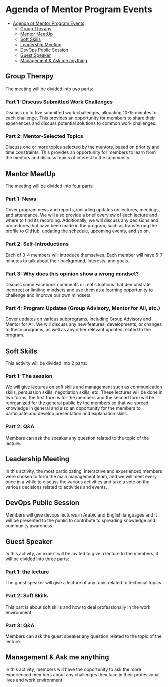 # Agenda of Mentor Program Events

- [Agenda of Mentor Program Events](#agenda-of-mentor-program-events)
  - [Group Therapy](#group-therapy)
  - [Mentor MeetUp](#mentor-meetup)
  - [Soft Skills](#soft-skills)
  - [Leadership Meeting](#leadership-meeting)
  - [DevOps Public Session](#devops-public-session)
  - [Guest Speaker](#guest-speaker)
  - [Management \& Ask me anything](#management--ask-me-anything)


## Group Therapy

The meeting will be divided into two parts:

### Part 1: Discuss Submitted Work Challenges

Discuss up to five submitted work challenges, allocating 10-15 minutes to each challenge.
This provides an opportunity for members to share their experiences and discuss potential solutions to common work challenges.

### Part 2: Mentor-Selected Topics

Discuss one or more topics selected by the mentors, based on priority and time constraints.
This provides an opportunity for members to learn from the mentors and discuss topics of interest to the community.

## Mentor MeetUp

The meeting will be divided into four parts:

### Part 1: News

Cover program news and reports, including updates on lectures, meetings, and attendance. We will also provide a brief overview of each lecture and where to find its recording. Additionally, we will discuss any decisions and procedures that have been made in the program, such as transferring the profile to GitHub, updating the schedule, upcoming events, and so on.

### Part 2: Self-Introductions

Each of 3-4 members will introduce themselves. Each member will have 5-7 minutes to talk about their background, interests, and goals.

### Part 3: Why does this opinion show a wrong mindset?

Discuss some Facebook comments or real situations that demonstrate incorrect or limiting mindsets and use them as a learning opportunity to challenge and improve our own mindsets.

### Part 4: Program Updates (Group Advisory, Mentor for All, etc.)

Cover updates on various subprograms, including Group Advisory and Mentor for All. We will discuss any new features, developments, or changes to these programs, as well as any other relevant updates related to the program.

## Soft Skills

This activity will be divided into 2 parts:

### Part 1: The session

We will give lectures on soft skills and management such as communication skills, persuasion skills, negotiation skills, etc.
These lectures will be done in two forms, the first form is for the members and the second form will be reorganized for the general public by the members so that we spread knowledge in general and also an opportunity for the members to participate and develop presentation and explanation skills.

### Part 2: Q&A

Members can ask the speaker any question related to the topic of the lecture.

## Leadership Meeting

In this activity, the most participating, interactive and experienced members were chosen to form the main management team, and we will meet every once in a while to discuss the various activities and take a vote on the various decisions related to activities and events.

## DevOps Public Session

Members will give devops lectures in Arabic and English languages and it will be presented to the public to contribute to spreading knowledge and community awareness.


## Guest Speaker

In this activity, an expert will be invited to give a lecture to the members, it will be divided into three parts:
### Part 1: the lecture
The guest speaker will give a lecture of any topic related to technical topics.

### Part 2: Soft Skills
This part is about soft skills and how to deal professionally in the work environment.

### Part 3: Q&A
Members can ask the guest speaker any question related to the topic of the lecture.

## Management & Ask me anything

In this activity, members will have the opportunity to ask the more experienced members about any challenges they face in their professional lives and work environment
